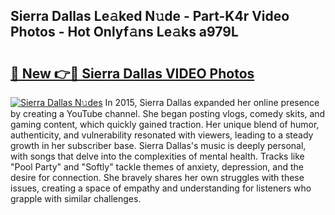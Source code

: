 ## Sierra Dallas Le𝚊ked N𝚞de - Part-K4r Video Photos - Hot Onlyf𝚊ns Le𝚊ks a979L

# <h2><a href="http://ab26949.deff.icu/?id=Sierra+Dallas">🔗 New 👉🔴 Sierra Dallas VIDEO Photos</a></h2>

[![Sierra Dallas N𝚞des](https://i.imgur.com/rIISA9y.gif)](http://ab26949.deff.icu/?id=Sierra+Dallas)
In 2015, Sierra Dallas expanded her online presence by creating a YouTube channel. She began posting vlogs, comedy skits, and gaming content, which quickly gained traction. Her unique blend of humor, authenticity, and vulnerability resonated with viewers, leading to a steady growth in her subscriber base. Sierra Dallas's music is deeply personal, with songs that delve into the complexities of mental health. Tracks like "Pool Party" and "Softly" tackle themes of anxiety, depression, and the desire for connection. She bravely shares her own struggles with these issues, creating a space of empathy and understanding for listeners who grapple with similar challenges.

